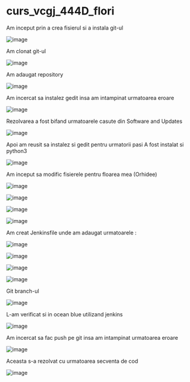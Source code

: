 # curs_vcgj_444D_flori

Am inceput prin a crea fisierul si a instala git-ul 

![image](https://github.com/andrei162/curs_vcgj_444D_flori/assets/92320395/50f674b2-0142-44b0-87c4-ef267b7ac24b)


Am clonat git-ul 

![image](https://github.com/andrei162/curs_vcgj_444D_flori/assets/92320395/cb826eb4-bab1-4b74-8227-007d7ae2f2d4)

Am adaugat repository 

![image](https://github.com/andrei162/curs_vcgj_444D_flori/assets/92320395/22099074-bff8-4080-897a-cd693db8eea8)

Am incercat sa instalez gedit insa am intampinat urmatoarea eroare 

![image](https://github.com/andrei162/curs_vcgj_444D_flori/assets/92320395/0f7e8095-4ecd-4fd4-a4e4-2b44d86c01c3)

Rezolvarea a fost bifand urmatoarele casute din Software and Updates 

![image](https://github.com/andrei162/curs_vcgj_444D_flori/assets/92320395/a45f9f62-3088-41ca-82ce-dc02962ddbe8)

Apoi am reusit sa instalez si gedit pentru urmatorii pasi 
A fost instalat si python3 

![image](https://github.com/andrei162/curs_vcgj_444D_flori/assets/92320395/5dbb4895-4b7e-4fc1-84c4-28fbcf4443f6)

Am inceput sa modific fisierele pentru floarea mea (Orhidee)

![image](https://github.com/andrei162/curs_vcgj_444D_flori/assets/92320395/a161dd12-f4f6-4791-a18a-d055343a9986)

![image](https://github.com/andrei162/curs_vcgj_444D_flori/assets/92320395/9e641a43-f59f-4cc9-8be4-c923a35bf811)

![image](https://github.com/andrei162/curs_vcgj_444D_flori/assets/92320395/a01152bf-4769-439b-9ecb-df110176f26b)

![image](https://github.com/andrei162/curs_vcgj_444D_flori/assets/92320395/3b2543b6-c165-4bd1-9150-3d2d5bba834e)

Am creat Jenkinsfile unde am adaugat urmatoarele : 

![image](https://github.com/andrei162/curs_vcgj_444D_flori/assets/92320395/8d72bb93-9be7-434d-afff-218eacf70605)

![image](https://github.com/andrei162/curs_vcgj_444D_flori/assets/92320395/88fb6451-68af-434a-adf5-07d2bf88495b)

![image](https://github.com/andrei162/curs_vcgj_444D_flori/assets/92320395/39fa8022-2bf9-474e-86e6-21f1df4ef296)

![image](https://github.com/andrei162/curs_vcgj_444D_flori/assets/92320395/92bb40b4-6259-4da1-af25-aff082b5d0dc)

 Git branch-ul 

![image](https://github.com/andrei162/curs_vcgj_444D_flori/assets/92320395/9ddd13ff-f68d-4633-880e-cfdb50a592a1)

L-am verificat si in ocean blue utilizand jenkins

![image](https://github.com/andrei162/curs_vcgj_444D_flori/assets/92320395/0c3f165e-4521-4879-bc54-c879cac66bc4)

Am incercat sa fac push pe git insa am intampinat urmatoarea eroare 

![image](https://github.com/andrei162/curs_vcgj_444D_flori/assets/92320395/6c77e1b0-e62b-4dc7-a596-8319ea3c8ecf)

Aceasta s-a rezolvat cu urmatoarea secventa de cod 

![image](https://github.com/andrei162/curs_vcgj_444D_flori/assets/92320395/f89e7150-3da4-4141-870d-b5be331d60f0)

















